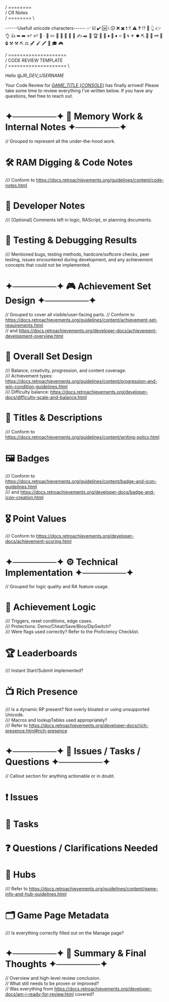 / ======== \
/ CR Notes \
/ ======== \

------Usefull unicode characters------
✅ ☑️ ✔️ 🆗
ℹ️   🛈
❌  ✖️
❗  ‼️  ⚠️
❓ ⁉️  🚩
👆  👉  👌  👍
➡   ➡️
↩   ↩️   🔄
·
📝  ✏️  📜  💬  📑  📌  📍  ✍️  ✒️
💎 🏆  💠 🏅 
♦  🔶 ♦️  ⭐️  🔶  🌀  ⚜️  ⏺️ 
⛏️  🔨  🔧  🗝️  🔑  🔒  ⚒️ ⚒ ⛏ ⚖️
🖋️  🖌️  🖍️  🔎
🎓 	🎮


/ ==================== \
/ CODE REVIEW TEMPLATE \
/ ==================== \

Hello @_JR_DEV_USERNAME_

Your Code Review for [_GAME_TITLE_ (_CONSOLE_)](_UNOFFICIAL_ACHIEVEMENT_LIST_LINK_) has finally arrived!
Please take some time to review everything I've written below. If you have any questions, feel free to reach out.


# ✦───────✦ 🧠 Memory Work & Internal Notes ✦───────✦
// Grouped to represent all the under-the-hood work.

# 🛠️ RAM Digging & Code Notes  
/// Conform to https://docs.retroachievements.org/guidelines/content/code-notes.html

# 🧾 Developer Notes  
/// [Optional] Comments left in logic, RAScript, or planning documents.

# 🧪 Testing & Debugging Results  
/// Mentioned bugs, testing methods, hardcore/softcore checks, peer testing, issues encountered during development, and any achievement concepts that could not be implemented.



# ✦───────✦ 🎮 Achievement Set Design ✦───────✦
// Grouped to cover all visible/user-facing parts.
// Conform to https://docs.retroachievements.org/guidelines/content/achievement-set-requirements.html  
//         and https://docs.retroachievements.org/developer-docs/achievement-development-overview.html

# 🎯 Overall Set Design  
/// Balance, creativity, progression, and content coverage.  
/// Achievement types: https://docs.retroachievements.org/guidelines/content/progression-and-win-condition-guidelines.html  
/// Difficulty balance: https://docs.retroachievements.org/developer-docs/difficulty-scale-and-balance.html

# 📝 Titles & Descriptions  
/// Conform to https://docs.retroachievements.org/guidelines/content/writing-policy.html

# 🖼️ Badges  
/// Conform to https://docs.retroachievements.org/guidelines/content/badge-and-icon-guidelines.html  
///          and https://docs.retroachievements.org/developer-docs/badge-and-icon-creation.html

# 🎖️ Point Values  
/// Conform to https://docs.retroachievements.org/developer-docs/achievement-scoring.html



# ✦───────✦ ⚙️ Technical Implementation ✦───────✦
// Grouped for logic quality and RA feature usage.

# 🧩 Achievement Logic  
/// Triggers, reset conditions, edge cases.  
/// Protections: Demo/Cheat/Save/Bios/DipSwitch?  
/// Were flags used correctly? Refer to the Proficiency Checklist.

# 🏆 Leaderboards  
/// Instant Start/Submit implemented?

# 📺 Rich Presence  
/// Is a dynamic RP present? Not overly bloated or using unsupported Unicode.  
/// Macros and lookupTables used appropriately?  
/// Refer to https://docs.retroachievements.org/developer-docs/rich-presence.html#rich-presence



# ✦───────✦ 🚧 Issues / Tasks / Questions ✦───────✦
// Callout section for anything actionable or in doubt.

# ❗ Issues  
# 🔧 Tasks  
# ❓ Questions / Clarifications Needed

# 🧭 Hubs  
/// Refer to https://docs.retroachievements.org/guidelines/content/game-info-and-hub-guidelines.html

# 🗂️ Game Page Metadata  
/// Is everything correctly filled out on the Manage page?



# ✦───────✦ 📜 Summary & Final Thoughts ✦───────✦
// Overview and high-level review conclusion.  
// What still needs to be proven or improved?  
// Was everything from https://docs.retroachievements.org/developer-docs/am-i-ready-for-review.html covered?
